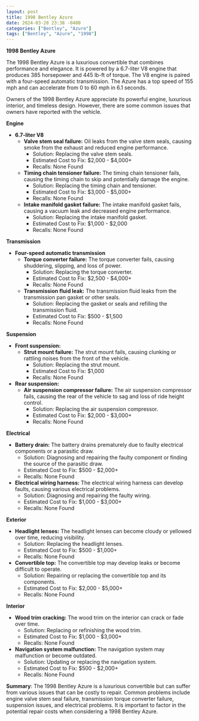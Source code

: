 ```yaml
---
layout: post
title: 1998 Bentley Azure
date: 2024-03-28 23:38 -0400
categories: ["Bentley", "Azure"]
tags: ["Bentley", "Azure", "1998"]
---
```

**1998 Bentley Azure**

The 1998 Bentley Azure is a luxurious convertible that combines performance and elegance. It is powered by a 6.7-liter V8 engine that produces 385 horsepower and 445 lb-ft of torque. The V8 engine is paired with a four-speed automatic transmission. The Azure has a top speed of 155 mph and can accelerate from 0 to 60 mph in 6.1 seconds.

Owners of the 1998 Bentley Azure appreciate its powerful engine, luxurious interior, and timeless design. However, there are some common issues that owners have reported with the vehicle.

**Engine**

* **6.7-liter V8**
    * **Valve stem seal failure:** Oil leaks from the valve stem seals, causing smoke from the exhaust and reduced engine performance.
        * Solution: Replacing the valve stem seals.
        * Estimated Cost to Fix: $2,000 - $4,000+
        * Recalls: None Found
    * **Timing chain tensioner failure:** The timing chain tensioner fails, causing the timing chain to skip and potentially damage the engine.
        * Solution: Replacing the timing chain and tensioner.
        * Estimated Cost to Fix: $3,000 - $5,000+
        * Recalls: None Found
    * **Intake manifold gasket failure:** The intake manifold gasket fails, causing a vacuum leak and decreased engine performance.
        * Solution: Replacing the intake manifold gasket.
        * Estimated Cost to Fix: $1,000 - $2,000
        * Recalls: None Found

**Transmission**

* **Four-speed automatic transmission**
    * **Torque converter failure:** The torque converter fails, causing shuddering, slipping, and loss of power.
        * Solution: Replacing the torque converter.
        * Estimated Cost to Fix: $2,500 - $4,000+
        * Recalls: None Found
    * **Transmission fluid leak:** The transmission fluid leaks from the transmission pan gasket or other seals.
        * Solution: Replacing the gasket or seals and refilling the transmission fluid.
        * Estimated Cost to Fix: $500 - $1,500
        * Recalls: None Found

**Suspension**

* **Front suspension:**
    * **Strut mount failure:** The strut mount fails, causing clunking or rattling noises from the front of the vehicle.
        * Solution: Replacing the strut mount.
        * Estimated Cost to Fix:  $1,000
        * Recalls: None Found
* **Rear suspension:**
    * **Air suspension compressor failure:** The air suspension compressor fails, causing the rear of the vehicle to sag and loss of ride height control.
        * Solution: Replacing the air suspension compressor.
        * Estimated Cost to Fix: $2,000 - $3,000+
        * Recalls: None Found

**Electrical**

* **Battery drain:** The battery drains prematurely due to faulty electrical components or a parasitic draw.
    * Solution: Diagnosing and repairing the faulty component or finding the source of the parasitic draw.
    * Estimated Cost to Fix: $500 - $2,000+
    * Recalls: None Found
* **Electrical wiring harness:** The electrical wiring harness can develop faults, causing various electrical problems.
    * Solution: Diagnosing and repairing the faulty wiring.
    * Estimated Cost to Fix: $1,000 - $3,000+
    * Recalls: None Found

**Exterior**

* **Headlight lenses:** The headlight lenses can become cloudy or yellowed over time, reducing visibility.
    * Solution: Replacing the headlight lenses.
    * Estimated Cost to Fix: $500 - $1,000+
    * Recalls: None Found
* **Convertible top:** The convertible top may develop leaks or become difficult to operate.
    * Solution: Repairing or replacing the convertible top and its components.
    * Estimated Cost to Fix: $2,000 - $5,000+
    * Recalls: None Found

**Interior**

* **Wood trim cracking:** The wood trim on the interior can crack or fade over time.
    * Solution: Replacing or refinishing the wood trim.
    * Estimated Cost to Fix: $1,000 - $3,000+
    * Recalls: None Found
* **Navigation system malfunction:** The navigation system may malfunction or become outdated.
    * Solution: Updating or replacing the navigation system.
    * Estimated Cost to Fix: $500 - $2,000+
    * Recalls: None Found

**Summary**: The 1998 Bentley Azure is a luxurious convertible but can suffer from various issues that can be costly to repair. Common problems include engine valve stem seal failure, transmission torque converter failure, suspension issues, and electrical problems. It is important to factor in the potential repair costs when considering a 1998 Bentley Azure.
